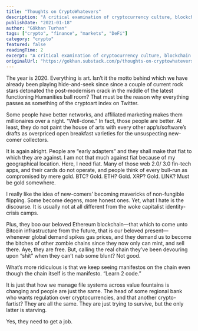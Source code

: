 ```yaml
---
title: "Thoughts on CryptoWhatevers"
description: "A critical examination of cryptocurrency culture, blockchain communities, and the blurring lines between art and technology in the crypto ecosystem. Exploring networking, marketing dynamics, and survival strategies in decentralized finance."
publishDate: "2021-01-18"
author: "Gökhan Turhan"
tags: ["crypto", "finance", "markets", "DeFi"]
category: "crypto"
featured: false
readingTime: 2
excerpt: "A critical examination of cryptocurrency culture, blockchain communities, and the dynamics of networking and marketing in the crypto ecosystem. Exploring how traditional finance and crypto 'fartists' are fundamentally similar in their survival strategies."
originalUrl: "https://gokhan.substack.com/p/thoughts-on-cryptowhatevers"
---
```


The year is 2020. Everything is art. Isn’t it the motto behind which we have already been playing hide-and-seek since since a couple of current rock stars detonated the post-modernism crack in the middle of the latest functioning Humanities ball room? That must be the reason why everything passes as something of the cryptoart index on Twitter.

Some people have better networks, and affiliated marketing makes them millionaires over a night. “Well-done.” In fact, those people are better. At least, they do not paint the house of arts with every other app’s/software’s drafts as overpriced open breakfast varieties for the unsuspecting new-comer collectors.

It is again alright. People are “early adapters” and they shall make that fiat to which they are against. I am not that much against fiat because of my geographical location. Here, I need fiat. Many of those web 2.0/ 3.0 fin-tech apps, and their cards do not operate, and people think of every bull-run as compromised by mere gold. BTC? Gold. ETH? Gold. XRP? Gold. LINK? Must be gold somewhere.

I really like the idea of new-comers’ becoming mavericks of non-fungible flipping. Some become degens, more honest ones. Yet, what I hate is the discourse. It is usually not at all different from the woke capitalist identity-crisis camps.

Plus, they boo our beloved Ethereum blockchain—that which to come unto Bitcoin infrastructure from the future, that is our beloved present—whenever global demand spikes gas prices, and they demand us to become the bitches of other zombie chains since they now only can mint, and sell there. Aye, they are free. But, calling the real chain they’ve been devouring upon “shit” when they can’t nab some blunt? Not good.

What’s more ridiculous is that we keep seeing manifestos on the chain even though the chain itself is the manifesto. “Learn 2 code.”

It is just that how we manage file systems across value fountains is changing and people are just the same. The head of some regional bank who wants regulation over cryptocurrencies, and that another crypto-fartist? They are all the same. They are just trying to survive, but the only latter is starving.

Yes, they need to get a job.